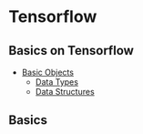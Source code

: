 # Tensorflow

## Basics on Tensorflow
* [Basic Objects]()
  - [Data Types]()
  - [Data Structures]()


## Basics


